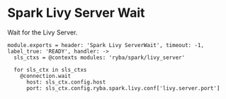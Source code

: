 
# Spark Livy Server Wait

Wait for the Livy Server.

    module.exports = header: 'Spark Livy ServerWait', timeout: -1, label_true: 'READY', handler: ->
      sls_ctxs = @contexts modules: 'ryba/spark/livy_server'

      for sls_ctx in sls_ctxs
        @connection.wait
          host: sls_ctx.config.host
          port: sls_ctx.config.ryba.spark.livy.conf['livy.server.port']
